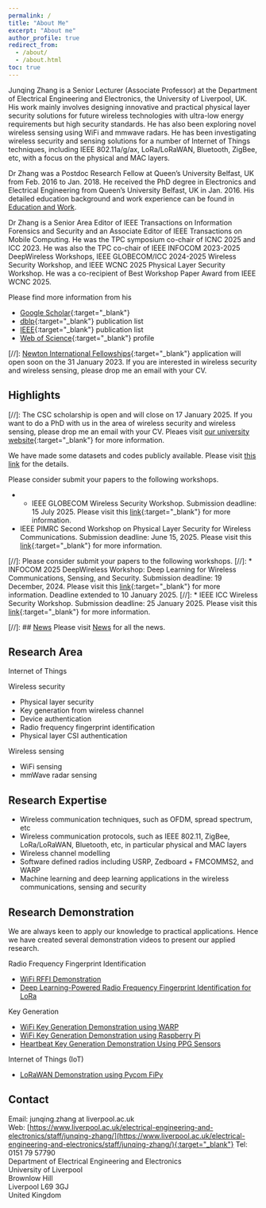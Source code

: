 ```yaml
---
permalink: /
title: "About Me"
excerpt: "About me"
author_profile: true
redirect_from:
  - /about/
  - /about.html
toc: true
---
```


Junqing Zhang is a Senior Lecturer (Associate Professor) at the Department of Electrical Engineering and Electronics, the University of Liverpool, UK. His work mainly involves designing innovative and practical physical layer security solutions for future wireless technologies with ultra-low energy requirements but high security standards. He has also been exploring novel wireless sensing using WiFi and mmwave radars. He has been investigating wireless security and sensing solutions for a number of Internet of Things techniques, including IEEE 802.11a/g/ax, LoRa/LoRaWAN, Bluetooth, ZigBee, etc, with a focus on the physical and MAC layers.

Dr Zhang was a Postdoc Research Fellow at Queen’s University Belfast, UK from Feb. 2016 to Jan. 2018. He received the PhD degree in Electronics and Electrical Engineering from Queen’s University Belfast, UK in Jan. 2016. His detailed education background and work experience can be found in [Education and Work](/edu-work-experience/).

Dr Zhang is a Senior Area Editor of IEEE Transactions on Information Forensics and Security and an Associate Editor of IEEE Transactions on Mobile Computing. He was the TPC symposium co-chair of ICNC 2025 and ICC 2023. He was also the TPC co-chair of  IEEE INFOCOM 2023-2025 DeepWireless Workshops, IEEE  GLOBECOM/ICC 2024-2025 Wireless Security Workshop, and IEEE WCNC 2025 Physical Layer Security Workshop. He was a co-recipient of Best Workshop Paper Award from IEEE WCNC 2025.

Please find more information from his 
* [Google Scholar](https://scholar.google.com/citations?user=MIPbyQ0AAAAJ&hl=en){:target="_blank"}
* [dblp](https://dblp.uni-trier.de/pers/hd/z/Zhang:Junqing){:target="_blank"} publication list
* [IEEE](https://ieeexplore.ieee.org/author/37085438201){:target="_blank"} publication list
* [Web of Science](https://www.webofscience.com/wos/author/record/T-8966-2019){:target="_blank"} profile


[//]: [Newton International Fellowships](https://royalsociety.org/grants-schemes-awards/grants/newton-international/){:target="_blank"} application will open soon on the 31 January 2023. If you are interested in wireless security and wireless sensing, please drop me an email with your CV.

 
## Highlights
[//]: The CSC scholarship is open and will close on 17 January 2025. If you want to do a PhD with us in the area of wireless security and wireless sensing,  please drop me an email with your CV. Pleaes visit [our university website](https://www.liverpool.ac.uk/study/postgraduate-research/fees-and-funding/scholarships-and-awards/the-university-of-liverpool-and-china-scholarship-council-awards/){:target="_blank"} for more information.


We have made some datasets and codes publicly available. Please visit [this link](/dataset-code/) for the details.

Please consider submit your papers to the following workshops.
* * IEEE GLOBECOM Wireless Security Workshop. Submission deadline: 15 July 2025. Please visit this [link](https://sites.google.com/view/ml-dl-wireless-sec/){:target="_blank"} for more information. 
* IEEE PIMRC Second Workshop on Physical Layer Security for Wireless Communications. Submission deadline: June 15, 2025. Please visit this [link](https://sites.google.com/view/pls-workshop){:target="_blank"} for more information. 

[//]: Please consider submit your papers to the following workshops.
[//]: * INFOCOM 2025 DeepWireless Workshop: Deep Learning for Wireless Communications, Sensing, and Security. Submission deadline: 19 December, 2024. Please visit this [link](https://sites.google.com/view/deepwireless-workshop/3rd-workshop){:target="_blank"} for more information. Deadline extended to 10 January 2025.
[//]: * IEEE ICC Wireless Security Workshop. Submission deadline: 25 January 2025. Please visit this [link](https://sites.google.com/view/ml-dl-wireless-sec/){:target="_blank"} for more information. 



[//]: ## [News](/news/) Please visit [News](/news/) for all the news.


## Research Area
Internet of Things

Wireless security
* Physical layer security
* Key generation from wireless channel
* Device authentication
* Radio frequency fingerprint identification
* Physical layer CSI authentication

Wireless sensing
* WiFi sensing
* mmWave radar sensing

## Research Expertise
* Wireless communication techniques, such as OFDM, spread spectrum, etc
* Wireless communication protocols, such as IEEE 802.11, ZigBee, LoRa/LoRaWAN, Bluetooth, etc, in particular physical and MAC layers
* Wireless channel modelling
* Software defined radios including USRP, Zedboard + FMCOMMS2, and WARP
* Machine learning and deep learning applications in the wireless communications, sensing and security

## Research Demonstration
We are always keen to apply our knowledge to practical applications. Hence we have created several demonstration videos to present our applied research.

Radio Frequency Fingerprint Identification
* [WiFi RFFI Demonstration](/demo-wifi-rffi/)
* [Deep Learning-Powered Radio Frequency Fingerprint Identification for LoRa](/teaching/demo-fyp-2020-rffi-lora/)

Key Generation
* [WiFi Key Generation Demonstration using WARP](/demo-keygen-warp/)
* [WiFi Key Generation Demonstration using Raspberry Pi](/demo-keygen-rpi/)
* [Heartbeat Key Generation Demonstration Using PPG Sensors](/demo-keygen-heartbeat-ppg/)

Internet of Things (IoT)
* [LoRaWAN Demonstration using Pycom FiPy](/demo-lorawan-fipy/)

## Contact
Email: junqing.zhang at liverpool.ac.uk  
Web: [https://www.liverpool.ac.uk/electrical-engineering-and-electronics/staff/junqing-zhang/](https://www.liverpool.ac.uk/electrical-engineering-and-electronics/staff/junqing-zhang/){:target="_blank"}
Tel: 0151 79 57790  
Department of Electrical Engineering and Electronics  
University of Liverpool  
Brownlow Hill  
Liverpool L69 3GJ  
United Kingdom
